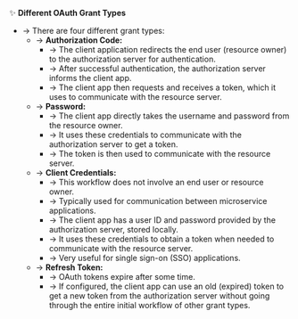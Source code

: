 ✨ **Different OAuth Grant Types**
- → There are four different grant types:
    - → **Authorization Code:**
        - → The client application redirects the end user (resource owner) to the authorization server for authentication.
        - → After successful authentication, the authorization server informs the client app.
        - → The client app then requests and receives a token, which it uses to communicate with the resource server.
    - → **Password:**
        - → The client app directly takes the username and password from the resource owner.
        - → It uses these credentials to communicate with the authorization server to get a token.
        - → The token is then used to communicate with the resource server.
    - → **Client Credentials:**
        - → This workflow does not involve an end user or resource owner.
        - → Typically used for communication between microservice applications.
        - → The client app has a user ID and password provided by the authorization server, stored locally.
        - → It uses these credentials to obtain a token when needed to communicate with the resource server.
        - → Very useful for single sign-on (SSO) applications.
    - → **Refresh Token:**
        - → OAuth tokens expire after some time.
        - → If configured, the client app can use an old (expired) token to get a new token from the authorization server without going through the entire initial workflow of other grant types.